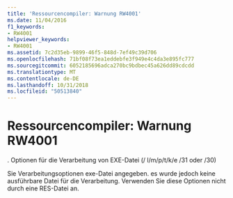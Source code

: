 ```yaml
---
title: 'Ressourcencompiler: Warnung RW4001'
ms.date: 11/04/2016
f1_keywords:
- RW4001
helpviewer_keywords:
- RW4001
ms.assetid: 7c2d35eb-9899-46f5-848d-7ef49c39d706
ms.openlocfilehash: 71bf08f73ea1eddebfe3f949e4c4da3e895fc777
ms.sourcegitcommit: 6052185696adca270bc9bdbec45a626dd89cdcdd
ms.translationtype: MT
ms.contentlocale: de-DE
ms.lasthandoff: 10/31/2018
ms.locfileid: "50513840"
---
```

# <a name="resource-compiler-warning-rw4001"></a>Ressourcencompiler: Warnung RW4001

. Optionen für die Verarbeitung von EXE-Datei (/ l/m/p/t/k/e /31 oder /30)

Sie Verarbeitungsoptionen exe-Datei angegeben. es wurde jedoch keine ausführbare Datei für die Verarbeitung. Verwenden Sie diese Optionen nicht durch eine RES-Datei an.